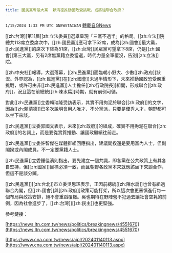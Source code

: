 ```yaml
---
title: 國民黨奪最大黨  賴清德推動國政受挑戰，或將組聯合政府？
---
```

`1/15/2024 1:33 PM UTC GNEWSTAIWAN` [轉載自GNews](https://gnews.org/articles/2221315)


[[zh:台灣]]第11屆[[zh:立法委員]]選舉呈現「三黨不過半」的格局。[[zh:立法]]院總共113席立委席次中，[[zh:國民黨]]應可拿下52席，成為[[zh:國會]]最大黨，[[zh:民進黨]]的席次下降為51席，[[zh:台灣]]民眾黨可望拿下8席，仍是[[zh:國會]]第三大黨，另有2席無黨籍立委當選，時代力量全軍覆沒，告別[[zh:立法]]院。

  
  

[[zh:中央社]]報導，大選落幕，[[zh:民進黨]]面臨朝小野大、少數[[zh:政府]]狀況。外界認為，[[zh:民進黨]]在[[zh:國會]]未過半情形下，未來推動國政恐受嚴重挑戰，或許可由非[[zh:民進黨]]人士擔任[[zh:行政院長]]組閣，形成聯合[[zh:政府]]，況且這在前總統[[zh:陳水扁]]時期，就有前例可循。

  
  

對此[[zh:民進黨]]立委賴瑞隆受訪表示，其實不用拘泥於聯合[[zh:政府]]的文字，因為[[zh:賴清德]]已多次說明會用人唯才、不分黨派，只要是優秀人才，朝野都可以坐下來談。

  
  

[[zh:民進黨]]立委郭國文表示，未來[[zh:政府]]的組成，確實不用拘泥在聯合[[zh:政府]]的名詞上，而是要從實質推動、讓國政繼續往前走。

  
  

[[zh:民進黨]]立委許智傑在媒體群組回應指出，建議閣揆還是要用黨內人士，但副閣揆或內閣成員，不一定要黨籍人士。

  
  

[[zh:民進黨]]立委鍾佳濱則指出，要先建立一個共識，即各黨在公共政策上有其各自堅持，但[[zh:國家]]目標必須一致，而且朝野各政黨本來就應該坐下來談合作，但這不是談分贓。

  
  

[[zh:民進黨]][[zh:台北]]市立委吳思瑤表示，正因前總統[[zh:陳水扁]]也曾有組過聯合內閣，但[[zh:國會]]與[[zh:政府]]政策可能打架，所以這次會更審慎進行每一個布局與政策安排，絕不會重蹈覆轍。吳也期待在野陣營不犯過去讓社會空耗的前例，因為社會進步了，[[zh:台灣]][[zh:民主]]也更堅強。


參考鏈接：

[https://news.ltn.com.tw/news/politics/breakingnews/4551670](https://news.ltn.com.tw/news/politics/breakingnews/4551670) 

[https://www.cna.com.tw/news/aipl/202401140113.aspx](https://www.cna.com.tw/news/aipl/202401140113.aspx)
